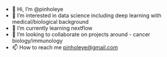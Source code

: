 - 👋 Hi, I’m @pinholeye
- 👀 I’m interested in data science including deep learning with medical/biological background
- 🌱 I’m currently learning nextflow
- 💞️ I’m looking to collaborate on projects around - cancer biology/immunology
- 📫 How to reach me pinholeye@gmail.com

<!---
pinholeye/pinholeye is a ✨ special ✨ repository because its `README.md` (this file) appears on your GitHub profile.
You can click the Preview link to take a look at your changes.
--->
